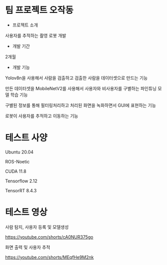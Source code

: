 # 팀 프로젝트 오작동

- 프로젝트 소개

사용자를 추적하는 촬영 로봇 개발

    

- 개발 기간

2개월


- 개발 기능

Yolov8n을 사용해서 사람을 검출하고 검출한 사람을 데이터셋으로 만드는 기능

만든 데이터셋을 MobileNetV2를 사용해서 사용자와 비사용자를 구별하는 파인튜닝 모델 학습 기능

구별된 정보를 통해 필터링처리하고 처리된 화면을 녹화하면서 GUI에 표현하는 기능

로봇이 사용자를 추적하고 이동하는 기능


# 테스트 사양

Ubuntu 20.04

ROS-Noetic

CUDA 11.8

Tensorflow 2.12

TensorRT 8.4.3

# 테스트 영상
사람 탐지, 사용자 등록 및 모델생성

https://youtube.com/shorts/cA0NUR375go

화면 출력 및 사용자 추적

https://youtube.com/shorts/MEqfHe9M2nk


